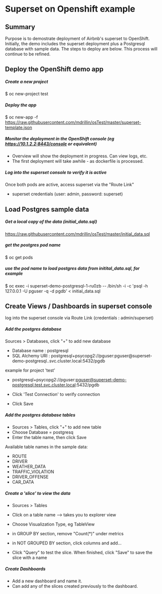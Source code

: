 # Superset on Openshift example

## Summary

Purpose is to demostrate deployment of Airbnb's superset to OpenShift.  Initially, the demo includes the superset deployment plus a Postgresql database with sample data.  The steps to deploy are below.  This process will continue to be refined.

## Deploy the OpenShift demo app
##### Create a new project
$ oc new-project test

##### Deploy the app
$ oc new-app -f https://raw.githubusercontent.com/mdrillin/osTest/master/superset-template.json

##### Monitor the deployment in the OpenShift console (eg https://10.1.2.2:8443/console or equivalent)
- Overview will show the deployment in progress.  Can view logs, etc.
- The first deployment will take awhile - as dockerfile is processed.

##### Log into the superset console to verify it is active
Once both pods are active, access superset via the "Route Link"
- superset credentials (user: admin, password: superset)

## Load Postgres sample data

##### Get a local copy of the data (initial_data.sql)
https://raw.githubusercontent.com/mdrillin/osTest/master/initial_data.sql

##### get the postgres pod name
$ oc get pods

##### use the pod name to load postgres data from initital_data.sql, for example
$ oc exec -i superset-demo-postgresql-1-ru0zb -- /bin/sh -i -c 'psql -h 127.0.0.1 -U pguser -q -d pgdb' < initial_data.sql

## Create Views / Dashboards in superset console
log into the superset console via Route Link (credentials : admin/superset)

##### Add the postgres database

Sources > Databases,  click "+" to add new database
- Database name   : postgresql
- SQL Alchemy URI : postgresql+psycopg2://pguser:pguser@superset-demo-postgresql.<projectName>.svc.cluster.local:5432/pgdb

example for project 'test'
- postgresql+psycopg2://pguser:pguser@superset-demo-postgresql.test.svc.cluster.local:5432/pgdb

- Click 'Test Connection' to verify connection
- Click Save

##### Add the postgres database tables
- Sources > Tables, click "+" to add new table
- Choose Database = postgresq
- Enter the table name, then click Save

Available table names in the sample data:
- ROUTE
- DRIVER
- WEATHER_DATA
- TRAFFIC_VIOLATION
- DRIVER_OFFENSE
- CAR_DATA

##### Create a 'slice' to view the data
- Sources > Tables
- Click on a table name --> takes you to explorer view

- Choose Visualization Type, eg TableView
- in GROUP BY section, remove "Count(*)" under metrics

- in NOT GROUPED BY section, click columns and add...

- Click "Query" to test the slice.  When finished, click "Save" to save the slice with a name

##### Create Dashboards
- Add a new dashboard and name it.
- Can add any of the slices created previously to the dashboard.



